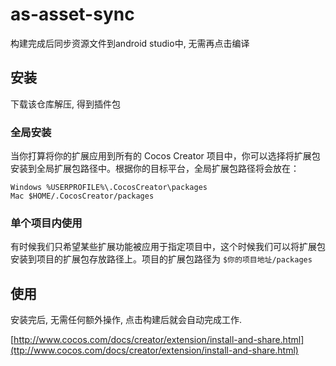 # as-asset-sync

构建完成后同步资源文件到android studio中, 无需再点击编译

## 安装

下载该仓库解压, 得到插件包

### 全局安装

当你打算将你的扩展应用到所有的 Cocos Creator 项目中，你可以选择将扩展包安装到全局扩展包路径中。根据你的目标平台，全局扩展包路径将会放在：

```
Windows %USERPROFILE%\.CocosCreator\packages
Mac $HOME/.CocosCreator/packages
```

### 单个项目内使用

有时候我们只希望某些扩展功能被应用于指定项目中，这个时候我们可以将扩展包安装到项目的扩展包存放路径上。项目的扩展包路径为 `$你的项目地址/packages`

## 使用

安装完后, 无需任何额外操作, 点击构建后就会自动完成工作.

[http://www.cocos.com/docs/creator/extension/install-and-share.html](ttp://www.cocos.com/docs/creator/extension/install-and-share.html)